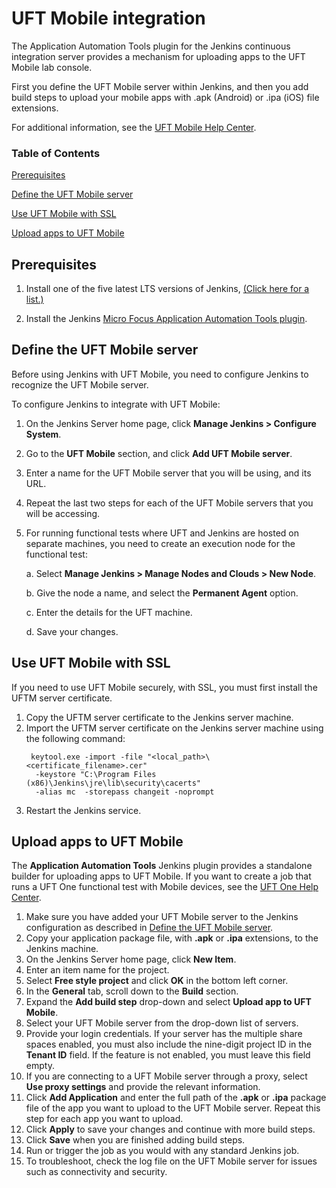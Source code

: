 # UFT Mobile integration

The Application Automation Tools plugin for the Jenkins continuous integration server provides a mechanism for uploading apps to the UFT Mobile lab console.

First you define the UFT Mobile server within Jenkins, and then you add build steps to upload your mobile apps with .apk (Android) or .ipa (iOS) file extensions.

For additional information, see the [UFT Mobile Help Center](https://admhelp.microfocus.com/uftmobile/en/).

### Table of Contents

[Prerequisites](#prerequisites)

[Define the UFT Mobile server](#define-the-uft-mobile-server)

[Use UFT Mobile with SSL](#use-uft-mobile-with-ssl)

[Upload apps to UFT Mobile](#upload-apps-to-uft-mobile)



## Prerequisites

1.  Install one of the five latest LTS versions of Jenkins, [(Click here for a list.)](https://jenkins.io/changelog-stable/)

2.  Install the Jenkins [Micro Focus Application Automation Tools plugin](https://plugins.jenkins.io/hp-application-automation-tools-plugin).



## Define the UFT Mobile server 

Before using Jenkins with UFT Mobile, you need to configure Jenkins to recognize the UFT Mobile server.

To configure Jenkins to integrate with UFT Mobile:

1. On the Jenkins Server home page, click **Manage Jenkins > Configure System**.

2. Go to the **UFT Mobile** section, and click **Add UFT Mobile server**.

3. Enter a name for the UFT Mobile server that you will be using, and its URL.

4. Repeat the last two steps for each of the UFT Mobile servers that you will be accessing.

5. For running functional tests where UFT and Jenkins are hosted on separate machines, you need to create an execution node for the functional test:

   a. Select **Manage Jenkins > Manage Nodes and Clouds > New Node**.

   b. Give the node a name, and select the **Permanent Agent** option.

   c. Enter the details for the UFT machine.

   d. Save your changes.

## Use UFT Mobile with SSL

If you need to use UFT Mobile securely, with SSL, you must first install the UFTM server certificate. 

1. Copy the UFTM server certificate to the Jenkins server machine.
2. Import the UFTM server certificate on the Jenkins server machine using the following command: 
   ```
    keytool.exe -import -file "<local_path>\<certificate_filename>.cer" 
     -keystore "C:\Program Files (x86)\Jenkins\jre\lib\security\cacerts" 
     -alias mc  -storepass changeit -noprompt 
3. Restart the Jenkins service.     

## Upload apps to UFT Mobile 

The **Application Automation Tools** Jenkins plugin provides a standalone builder for uploading apps to UFT Mobile. If you want to create a job that runs a UFT One functional test with Mobile devices, see the [UFT One Help Center](https://admhelp.microfocus.com/uft/en/latest/UFT_Help/Content/MC/mobile_on_UFT_Jenkins_integ.htm).

1. Make sure you have added your UFT Mobile server to the Jenkins configuration as described in [Define the UFT Mobile server](#define-the-uft-mobile-server).
2. Copy your application package file, with **.apk** or **.ipa** extensions, to the Jenkins machine.
3. On the Jenkins Server home page, click **New Item**.
4. Enter an item name for the project.
5. Select **Free style project** and click **OK** in the bottom left corner.
6. In the **General** tab, scroll down to the **Build** section.
7. Expand the **Add build step** drop-down and select **Upload app to UFT Mobile**.
8. Select your UFT Mobile server from the drop-down list of servers.
9. Provide your login credentials. If your server has the multiple share spaces enabled, you must also include the nine-digit project ID in the **Tenant ID** field. If the feature is not enabled, you must leave this field empty.
10. If you are connecting to a UFT Mobile server through a proxy, select **Use proxy settings** and provide the relevant information.
11. Click **Add Application** and enter the full path of the **.apk** or **.ipa** package file of the app you want to upload to the UFT Mobile server. Repeat this step for each app you want to upload.
12. Click **Apply** to save your changes and continue with more build steps.
13. Click **Save** when you are finished adding build steps.
14. Run or trigger the job as you would with any standard Jenkins job.
15. To troubleshoot, check the log file on the UFT Mobile server for issues such as connectivity and security.
